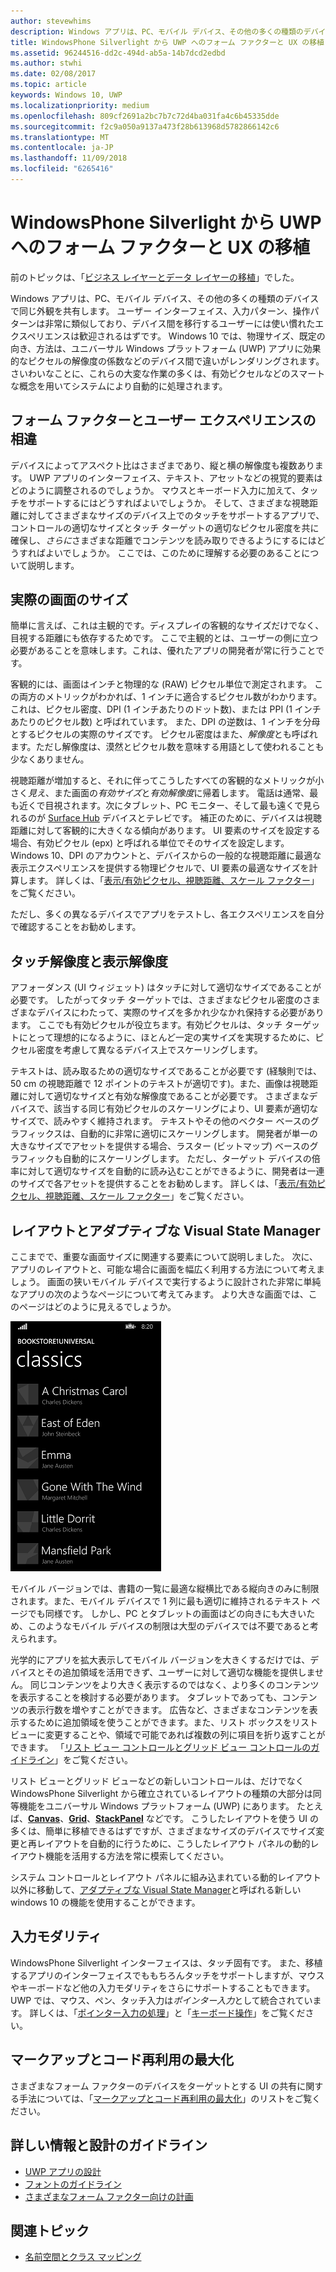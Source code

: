 ```yaml
---
author: stevewhims
description: Windows アプリは、PC、モバイル デバイス、その他の多くの種類のデバイスで同じ外観を共有します。 ユーザー インターフェイス、入力パターン、操作パターンは非常に類似しており、デバイス間を移行するユーザーには使い慣れたエクスペリエンスは歓迎されるはずです。
title: WindowsPhone Silverlight から UWP へのフォーム ファクターと UX の移植
ms.assetid: 96244516-dd2c-494d-ab5a-14b7dcd2edbd
ms.author: stwhi
ms.date: 02/08/2017
ms.topic: article
keywords: Windows 10, UWP
ms.localizationpriority: medium
ms.openlocfilehash: 809cf2691a2bc7b7c72d4ba031fa4c6b45335dde
ms.sourcegitcommit: f2c9a050a9137a473f28b613968d5782866142c6
ms.translationtype: MT
ms.contentlocale: ja-JP
ms.lasthandoff: 11/09/2018
ms.locfileid: "6265416"
---
```

#  <a name="porting-windowsphone-silverlight-to-uwp-for-form-factor-and-ux"></a>WindowsPhone Silverlight から UWP へのフォーム ファクターと UX の移植


前のトピックは、「[ビジネス レイヤーとデータ レイヤーの移植](wpsl-to-uwp-business-and-data.md)」でした。

Windows アプリは、PC、モバイル デバイス、その他の多くの種類のデバイスで同じ外観を共有します。 ユーザー インターフェイス、入力パターン、操作パターンは非常に類似しており、デバイス間を移行するユーザーには使い慣れたエクスペリエンスは歓迎されるはずです。 Windows 10 では、物理サイズ、既定の向き、方法は、ユニバーサル Windows プラットフォーム (UWP) アプリに効果的なピクセルの解像度の係数などのデバイス間で違いがレンダリングされます。 さいわいなことに、これらの大変な作業の多くは、有効ピクセルなどのスマートな概念を用いてシステムにより自動的に処理されます。

## <a name="different-form-factors-and-user-experience"></a>フォーム ファクターとユーザー エクスペリエンスの相違

デバイスによってアスペクト比はさまざまであり、縦と横の解像度も複数あります。 UWP アプリのインターフェイス、テキスト、アセットなどの視覚的要素はどのように調整されるのでしょうか。 マウスとキーボード入力に加えて、タッチをサポートするにはどうすればよいでしょうか。 そして、さまざまな視聴距離に対してさまざまなサイズのデバイス上でのタッチをサポートするアプリで、コントロールの適切なサイズとタッチ ターゲットの適切なピクセル密度を共に確保し、*さらに*さまざまな距離でコンテンツを読み取りできるようにするにはどうすればよいでしょうか。 ここでは、このために理解する必要のあることについて説明します。

## <a name="what-is-the-size-of-a-screen-really"></a>実際の画面のサイズ

簡単に言えば、これは主観的です。ディスプレイの客観的なサイズだけでなく、目視する距離にも依存するためです。 ここで主観的とは、ユーザーの側に立つ必要があることを意味します。これは、優れたアプリの開発者が常に行うことです。

客観的には、画面はインチと物理的な (RAW) ピクセル単位で測定されます。 この両方のメトリックがわかれば、1 インチに適合するピクセル数がわかります。 これは、ピクセル密度、DPI (1 インチあたりのドット数)、または PPI (1 インチあたりのピクセル数) と呼ばれています。 また、DPI の逆数は、1 インチを分母とするピクセルの実際のサイズです。 ピクセル密度はまた、*解像度*とも呼ばれます。ただし解像度は、漠然とピクセル数を意味する用語として使われることも少なくありません。

視聴距離が増加すると、それに伴ってこうしたすべての客観的なメトリックが小さく*見え*、また画面の*有効サイズ*と*有効解像度*に帰着します。 電話は通常、最も近くで目視されます。次にタブレット、PC モニター、そして最も遠くで見られるのが [Surface Hub](http://www.microsoft.com/microsoft-surface-hub) デバイスとテレビです。 補正のために、デバイスは視聴距離に対して客観的に大きくなる傾向があります。 UI 要素のサイズを設定する場合、有効ピクセル (epx) と呼ばれる単位でそのサイズを設定します。 Windows 10、DPI のアカウントと、デバイスからの一般的な視聴距離に最適な表示エクスペリエンスを提供する物理ピクセルで、UI 要素の最適なサイズを計算します。 詳しくは、「[表示/有効ピクセル、視聴距離、スケール ファクター](wpsl-to-uwp-porting-xaml-and-ui.md)」をご覧ください。

ただし、多くの異なるデバイスでアプリをテストし、各エクスペリエンスを自分で確認することをお勧めします。

## <a name="touch-resolution-and-viewing-resolution"></a>タッチ解像度と表示解像度

アフォーダンス (UI ウィジェット) はタッチに対して適切なサイズであることが必要です。 したがってタッチ ターゲットでは、さまざまなピクセル密度のさまざまなデバイスにわたって、実際のサイズを多かれ少なかれ保持する必要があります。 ここでも有効ピクセルが役立ちます。有効ピクセルは、タッチ ターゲットにとって理想的になるように、ほとんど一定の実サイズを実現するために、ピクセル密度を考慮して異なるデバイス上でスケーリングします。

テキストは、読み取るための適切なサイズであることが必要です (経験則では、50 cm の視聴距離で 12 ポイントのテキストが適切です)。また、画像は視聴距離に対して適切なサイズと有効な解像度であることが必要です。 さまざまなデバイスで、該当する同じ有効ピクセルのスケーリングにより、UI 要素が適切なサイズで、読みやすく維持されます。 テキストやその他のベクター ベースのグラフィックスは、自動的に非常に適切にスケーリングします。 開発者が単一の大きなサイズでアセットを提供する場合、ラスター (ビットマップ) ベースのグラフィックも自動的にスケーリングします。 ただし、ターゲット デバイスの倍率に対して適切なサイズを自動的に読み込むことができるように、開発者は一連のサイズで各アセットを提供することをお勧めします。 詳しくは、「[表示/有効ピクセル、視聴距離、スケール ファクター](wpsl-to-uwp-porting-xaml-and-ui.md)」をご覧ください。

## <a name="layout-and-adaptive-visual-state-manager"></a>レイアウトとアダプティブな Visual State Manager

ここまでで、重要な画面サイズに関連する要素について説明しました。 次に、アプリのレイアウトと、可能な場合に画面を幅広く利用する方法について考えましょう。 画面の狭いモバイル デバイスで実行するように設計された非常に単純なアプリの次のようなページについて考えてみます。 より大きな画面では、このページはどのように見えるでしょうか。

![移植された Windows Phone ストア アプリ](images/wpsl-to-uwp-case-studies/c01-04-uni-phone-app-ported.png)

モバイル バージョンでは、書籍の一覧に最適な縦横比である縦向きのみに制限されます。また、モバイル デバイスで 1 列に最も適切に維持されるテキスト ページでも同様です。 しかし、PC とタブレットの画面はどの向きにも大きいため、このようなモバイル デバイスの制限は大型のデバイスでは不要であると考えられます。

光学的にアプリを拡大表示してモバイル バージョンを大きくするだけでは、デバイスとその追加領域を活用できず、ユーザーに対して適切な機能を提供しません。 同じコンテンツをより大きく表示するのではなく、より多くのコンテンツを表示することを検討する必要があります。 タブレットであっても、コンテンツの表示行数を増やすことができます。 広告など、さまざまなコンテンツを表示するために追加領域を使うことができます。また、リスト ボックスをリスト ビューに変更することや、領域で可能であれば複数の列に項目を折り返すことができます。 「[リスト ビュー コントロールとグリッド ビュー コントロールのガイドライン](https://msdn.microsoft.com/library/windows/apps/mt186889)」をご覧ください。

リスト ビューとグリッド ビューなどの新しいコントロールは、だけでなく WindowsPhone Silverlight から確立されているレイアウトの種類の大部分は同等機能をユニバーサル Windows プラットフォーム (UWP) にあります。 たとえば、[**Canvas**](https://msdn.microsoft.com/library/windows/apps/br209267)、[**Grid**](https://msdn.microsoft.com/library/windows/apps/br242704)、[**StackPanel**](https://msdn.microsoft.com/library/windows/apps/br209635) などです。 こうしたレイアウトを使う UI の多くは、簡単に移植できるはずですが、さまざまなサイズのデバイスでサイズ変更と再レイアウトを自動的に行うために、こうしたレイアウト パネルの動的レイアウト機能を活用する方法を常に模索してください。

システム コントロールとレイアウト パネルに組み込まれている動的レイアウト以外に移動して、[アダプティブな Visual State Manager](wpsl-to-uwp-porting-xaml-and-ui.md)と呼ばれる新しい windows 10 の機能を使用することができます。

## <a name="input-modalities"></a>入力モダリティ

WindowsPhone Silverlight インターフェイスは、タッチ固有です。 また、移植するアプリのインターフェイスでももちろんタッチをサポートしますが、マウスやキーボードなど他の入力モダリティをさらにサポートすることもできます。 UWP では、マウス、ペン、タッチ入力は*ポインター入力*として統合されています。 詳しくは、「[ポインター入力の処理](https://msdn.microsoft.com/library/windows/apps/mt404610)」と「[キーボード操作](https://msdn.microsoft.com/library/windows/apps/mt185607)」をご覧ください。

## <a name="maximizing-markup-and-code-re-use"></a>マークアップとコード再利用の最大化

さまざまなフォーム ファクターのデバイスをターゲットとする UI の共有に関する手法については、「[マークアップとコード再利用の最大化](wpsl-to-uwp-porting-to-a-uwp-project.md)」のリストをご覧ください。

## <a name="more-info-and-design-guidelines"></a>詳しい情報と設計のガイドライン

-   [UWP アプリの設計](http://dev.windows.com/design)
-   [フォントのガイドライン](https://msdn.microsoft.com/library/windows/apps/hh700394)
-   [さまざまなフォーム ファクター向けの計画](https://msdn.microsoft.com/library/windows/apps/dn958435)

## <a name="related-topics"></a>関連トピック

* [名前空間とクラス マッピング](wpsl-to-uwp-namespace-and-class-mappings.md)

